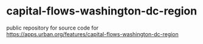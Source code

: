 # capital-flows-washington-dc-region
public repository for source code for https://apps.urban.org/features/capital-flows-washington-dc-region
